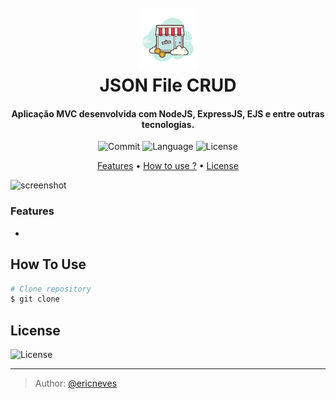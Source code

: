 
<h1 align="center">
  <br>
  <a href="http://www.amitmerchant.com/electron-markdownify"><img src="public/images/icon.png" alt="Markdownify"></a>
  <br>
  JSON File CRUD 
  <br>
</h1>

<h4 align="center">Aplicação MVC desenvolvida com NodeJS, ExpressJS, EJS e entre outras tecnologias.</h4>

<p align="center">
  <img src="https://img.shields.io/github/last-commit/ericneves/jsonFileCRUD?style=flat-square" alt="Commit">
  <img src="https://img.shields.io/github/languages/top/ericneves/jsonFileCRUD?color=orange&style=flat-square" alt="Language">
  <img src="https://img.shields.io/github/license/ericneves/jsonFileCRUD?color=blue&style=flat-square" alt="License">
</p>

<p align="center">
  <a href="#key-features">Features</a> •
  <a href="#how-to-use">How to use ?</a> •
  <a href="#license">License</a>
</p>

![screenshot]()

### Features

* 

## How To Use

```bash
# Clone repository
$ git clone 
```

## License

<img src="https://img.shields.io/github/license/ericneves/jsonFileCRUD?color=blue&style=flat-square" alt="License">

---

> Author: [@ericneves](https://www.instagram.com/ericneves_dev/) 
